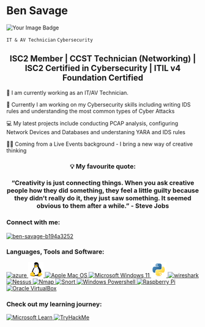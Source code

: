 <h1 align="left">Ben Savage</h1>

<img src="https://tryhackme-badges.s3.amazonaws.com/bsavosi443.png" alt="Your Image Badge" />

<code>IT & AV Technician</code> <code>Cybersecurity</code>
<h2 align="center">ISC2 Member | CCST Technician (Networking) | ISC2 Certified in Cybersecurity | ITIL v4 Foundation Certified </h2>

<p>🔭 I am currently working as an IT/AV Technician.</p>
<p>🥬 Currently I am working on my Cybersecurity skills including writing IDS rules and understanding the most common types of Cyber Attacks</p>
<p>💻 My latest projects include conducting PCAP analysis, configuring Network Devices and Databases and understaning YARA and IDS rules</p>
<p>👨‍🦱 Coming from a Live Events background - I bring a new way of creative thinking

<h3 align="middle"> 💡 My favourite quote: </h3>

<h3 align="middle"> “Creativity is just connecting things. When you ask creative people how they did something, they feel a little guilty because they didn’t really do it, they just saw something. It seemed obvious to them after a while.” - Steve Jobs</h3>


<h3 align="left">Connect with me:</h3>
<p align="left">
<a href="https://linkedin.com/in/ben-savage-b194a3252" target="blank"><img align="center" src="https://raw.githubusercontent.com/rahuldkjain/github-profile-readme-generator/master/src/images/icons/Social/linked-in-alt.svg" alt="ben-savage-b194a3252" height="30" width="40" /></a>
</p>

<h3 align="left">Languages, Tools and Software:</h3>
<p align="left"> <a href="https://azure.microsoft.com/en-in/" target="_blank" rel="noreferrer"> <img src="https://www.vectorlogo.zone/logos/microsoft_azure/microsoft_azure-icon.svg" alt="azure" width="40" height="40"/> </a> <a href="https://www.linux.org/" target="_blank" rel="noreferrer"> <img src="https://raw.githubusercontent.com/devicons/devicon/master/icons/linux/linux-original.svg" alt="linux" width="40" height="40"/> <a href="https://www.apple.com/uk/macos/macos-sequoia/" target="_blank" rel="noreferrer"> <img src="https://www.svgrepo.com/show/303125/apple-logo.svg" alt="Apple Mac OS" width="40" height="40"/> </a> </a> <a href="https://www.microsoft.com/en-gb/windows/windows-11?r=1" target="_blank" rel="noreferrer"> <img src="https://www.svgrepo.com/show/448239/microsoft.svg" alt="Microsoft Windows 11" width="40" height="40"/> </a> <a href="https://www.python.org" target="_blank" rel="noreferrer"> <img src="https://raw.githubusercontent.com/devicons/devicon/master/icons/python/python-original.svg" alt="python" width="40" height="40"/> </a> <a href="https://www.wireshark.org" target="_blank" rel="noreferrer"> <img src="https://upload.wikimedia.org/wikipedia/commons/d/df/Wireshark_icon.svg" alt="wireshark" width="40" height="40"/> </a> <a href="https://www.tenable.com/products/nessus" target="_blank" rel="noreferrer"> <img src="https://upload.wikimedia.org/wikipedia/commons/c/c1/Nessus-Professional-FullColor-RGB.svg" alt="Nessus" width="100" height="40"/> </a> <a href="https://nmap.org" target="_blank" rel="noreferrer"> <img src="https://nmap.org/images/sitelogo-nmap.svg" alt="Nmap" width="90" height="40"/> </a> <a href="https://www.snort.org" target="_blank" rel="noreferrer"> <img src="https://www.vectorlogo.zone/logos/snort/snort-icon.svg" alt="Snort" width="40" height="40"/> </a> <a href="https://learn.microsoft.com/en-us/powershell/" target="_blank" rel="noreferrer"> <img src="https://raw.githubusercontent.com/gist/Xainey/d5bde7d01dcbac51ac951810e94313aa/raw/6c858c46726541b48ddaaebab29c41c07a196394/PowerShell.svg" alt="Windows Powershell" width="40" height="40"/> </a> <a href="https://www.raspberrypi.com" target="_blank" rel="noreferrer"> <img src="https://cdn.worldvectorlogo.com/logos/raspberry-pi.svg" alt="Raspberry Pi" width="40" height="40"/> </a> <a href="https://www.virtualbox.org" target="_blank" rel="noreferrer"> <img src="https://cdn.worldvectorlogo.com/logos/virtualbox.svg" alt="Oracle VirtualBox" width="100" height="40"/> </a> </p>

<h3 align="left">Check out my learning journey:</h3>


<p align="left"> <a href="https://learn.microsoft.com/en-us/users/bensavage-6071/transcript/d84jxixjxkl50ke" target="_blank" rel="noreferrer"> <img src="https://www.svgrepo.com/show/303143/microsoft-logo.svg" alt="Microsoft Learn" width="100" height="100"/> </a> <a href="https://tryhackme.com/r/p/bsavosi443" target="_blank" rel="noreferrer"> <img src="https://www.reshot.com/preview-assets/icons/XANR7VKCQM/flagged-issue-XANR7VKCQM.svg" alt="TryHackMe" width="80" height="80"/> </a> </p>


